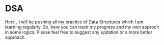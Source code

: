# DSA
Here , I will be pushing all my practice of Data Structures which I am learning regularly. So, here you can track my progress and my own approch in some logics. Please feel free to suggest any updation or a more better approach.
